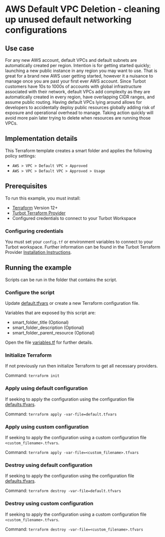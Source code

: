# AWS Default VPC Deletion - cleaning up unused default networking configurations

## Use case

For any new AWS account, default VPCs and default subnets are automatically created per region.  Intention is for getting started quickly; launching a new public instance in any region you may want to use.  That is great for a brand new AWS user getting started, however it a nuisance to manage once you are past your first ever AWS account. Since Turbot customers have 10s to 1000s of accounts with global infrastructure associated with their network, default VPCs add complexity as they are automatically created in every region, have overlapping CIDR ranges, and assume public routing.  Having default VPCs lying around allows for developers to accidentally deploy public resources globally adding risk of exposure and operational overhead to manage. Taking action quickly will avoid more pain later trying to delete when resources are running those VPCs.


## Implementation details

This Terraform template creates a smart folder and applies the following policy settings:

- `AWS > VPC > Default VPC > Approved`
- `AWS > VPC > Default VPC > Approved > Usage`

## Prerequisites

To run this example, you must install:

- [Terraform](https://www.terraform.io) Version 12+
- [Turbot Terraform Provider](https://turbot.com/v5/docs/reference/terraform/provider)
- Configured credentials to connect to your Turbot Workspace

### Configuring credentials

You must set your `config.tf` or environment variables to connect to your Turbot workspace.
Further information can be found in the Turbot Terraform Provider [Installation Instructions](https://turbot.com/v5/docs/reference/terraform/provider).

## Running the example

Scripts can be run in the folder that contains the script.

### Configure the script

Update [default.tfvars](default.tfvars) or create a new Terraform configuration file.

Variables that are exposed by this script are:

- smart_folder_title (Optional)
- smart_folder_description (Optional)
- smart_folder_parent_resource (Optional)

Open the file [variables.tf](variables.tf) for further details.

### Initialize Terraform

If not previously run then initialize Terraform to get all necessary providers.

Command: `terraform init`

### Apply using default configuration

If seeking to apply the configuration using the configuration file [defaults.tfvars](defaults.tfvars).

Command: `terraform apply -var-file=default.tfvars`

### Apply using custom configuration

If seeking to apply the configuration using a custom configuration file `<custom_filename>.tfvars`.

Command: `terraform apply -var-file=<custom_filename>.tfvars`

### Destroy using default configuration

If seeking to apply the configuration using the configuration file [defaults.tfvars](defaults.tfvars).

Command: `terraform destroy -var-file=default.tfvars`

### Destroy using custom configuration

If seeking to apply the configuration using a custom configuration file `<custom_filename>.tfvars`.

Command: `terraform destroy -var-file=<custom_filename>.tfvars`